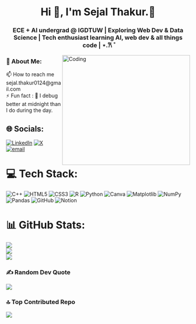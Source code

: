 <h1 align="center">Hi 👋, I'm Sejal Thakur.💖</h1>
<h3 align="center">ECE + AI undergrad @ IGDTUW | Exploring Web Dev & Data Science | Tech enthusiast learning AI, web dev & all things code | ⋆.𐙚 ̊</h3>
<img align="right" alt="Coding" width="350" height="300" src="https://i.pinimg.com/736x/33/3b/7b/333b7b2a74a0489db93b38bb93065934.jpg">
<h3>💫 About Me:</h3>
📫 How to reach me sejal.thakur0124@gmail.com<br>⚡ Fun fact  : 🌙 I debug better at midnight than I do during the day.<br>


## 🌐 Socials:
[![LinkedIn](https://img.shields.io/badge/LinkedIn-%230077B5.svg?logo=linkedin&logoColor=white)](https://linkedin.com/in/sejalthakur24) [![X](https://img.shields.io/badge/X-black.svg?logo=X&logoColor=white)](https://x.com/sejnotfound) [![email](https://img.shields.io/badge/Email-D14836?logo=gmail&logoColor=white)](mailto:sejal.thakur0124@gmail.com) 

# 💻 Tech Stack:
![C++](https://img.shields.io/badge/c++-%2300599C.svg?style=flat&logo=c%2B%2B&logoColor=white) ![HTML5](https://img.shields.io/badge/html5-%23E34F26.svg?style=flat&logo=html5&logoColor=white) ![CSS3](https://img.shields.io/badge/css3-%231572B6.svg?style=flat&logo=css3&logoColor=white) ![R](https://img.shields.io/badge/r-%23276DC3.svg?style=flat&logo=r&logoColor=white) ![Python](https://img.shields.io/badge/python-3670A0?style=flat&logo=python&logoColor=ffdd54) ![Canva](https://img.shields.io/badge/Canva-%2300C4CC.svg?style=flat&logo=Canva&logoColor=white) ![Matplotlib](https://img.shields.io/badge/Matplotlib-%23ffffff.svg?style=flat&logo=Matplotlib&logoColor=black) ![NumPy](https://img.shields.io/badge/numpy-%23013243.svg?style=flat&logo=numpy&logoColor=white) ![Pandas](https://img.shields.io/badge/pandas-%23150458.svg?style=flat&logo=pandas&logoColor=white) ![GitHub](https://img.shields.io/badge/github-%23121011.svg?style=flat&logo=github&logoColor=white) ![Notion](https://img.shields.io/badge/Notion-%23000000.svg?style=flat&logo=notion&logoColor=white)
# 📊 GitHub Stats:
![](https://github-readme-stats.vercel.app/api?username=whilesejalcodes&theme=dark&hide_border=false&include_all_commits=false&count_private=false)<br/>
![](https://nirzak-streak-stats.vercel.app/?user=whilesejalcodes&theme=dark&hide_border=false)<br/>
![](https://github-readme-stats.vercel.app/api/top-langs/?username=whilesejalcodes&theme=dark&hide_border=false&include_all_commits=false&count_private=false&layout=compact)

### ✍️ Random Dev Quote
![](https://quotes-github-readme.vercel.app/api?type=horizontal&theme=merko)

### 🔝 Top Contributed Repo
![](https://github-contributor-stats.vercel.app/api?username=whilesejalcodes&limit=5&theme=dark&combine_all_yearly_contributions=true)

<!-- Proudly created with GPRM ( https://gprm.itsvg.in ) -->

